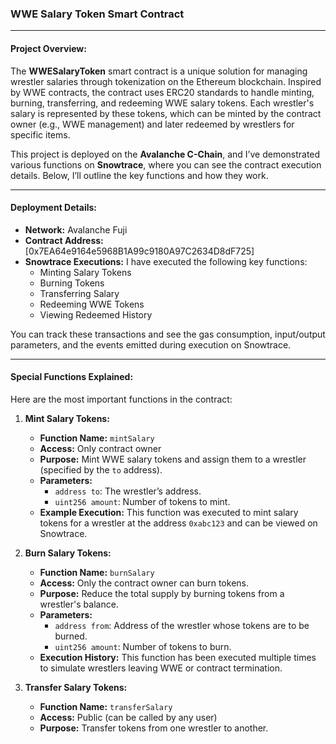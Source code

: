 ### WWE Salary Token Smart Contract 

---

#### Project Overview:

The **WWESalaryToken** smart contract is a unique solution for managing wrestler salaries through tokenization on the Ethereum blockchain. Inspired by WWE contracts, the contract uses ERC20 standards to handle minting, burning, transferring, and redeeming WWE salary tokens. Each wrestler's salary is represented by these tokens, which can be minted by the contract owner (e.g., WWE management) and later redeemed by wrestlers for specific items.

This project is deployed on the **Avalanche C-Chain**, and I’ve demonstrated various functions on **Snowtrace**, where you can see the contract execution details. Below, I’ll outline the key functions and how they work.

---

#### Deployment Details:

- **Network:** Avalanche Fuji
- **Contract Address:** [0x7EA64e9164e5968B1A99c9180A97C2634D8dF725]
- **Snowtrace Executions:** I have executed the following key functions:
  - Minting Salary Tokens
  - Burning Tokens
  - Transferring Salary
  - Redeeming WWE Tokens
  - Viewing Redeemed History

You can track these transactions and see the gas consumption, input/output parameters, and the events emitted during execution on Snowtrace.

---

#### Special Functions Explained:

Here are the most important functions in the contract:

1. **Mint Salary Tokens:**
   - **Function Name:** `mintSalary`
   - **Access:** Only contract owner
   - **Purpose:** Mint WWE salary tokens and assign them to a wrestler (specified by the `to` address).
   - **Parameters:** 
     - `address to`: The wrestler’s address.
     - `uint256 amount`: Number of tokens to mint.
   - **Example Execution:** This function was executed to mint salary tokens for a wrestler at the address `0xabc123` and can be viewed on Snowtrace.

2. **Burn Salary Tokens:**
   - **Function Name:** `burnSalary`
   - **Access:** Only the contract owner can burn tokens.
   - **Purpose:** Reduce the total supply by burning tokens from a wrestler's balance.
   - **Parameters:** 
     - `address from`: Address of the wrestler whose tokens are to be burned.
     - `uint256 amount`: Number of tokens to burn.
   - **Execution History:** This function has been executed multiple times to simulate wrestlers leaving WWE or contract termination.

3. **Transfer Salary Tokens:**
   - **Function Name:** `transferSalary`
   - **Access:** Public (can be called by any user)
   - **Purpose:** Transfer tokens from one wrestler to another.
